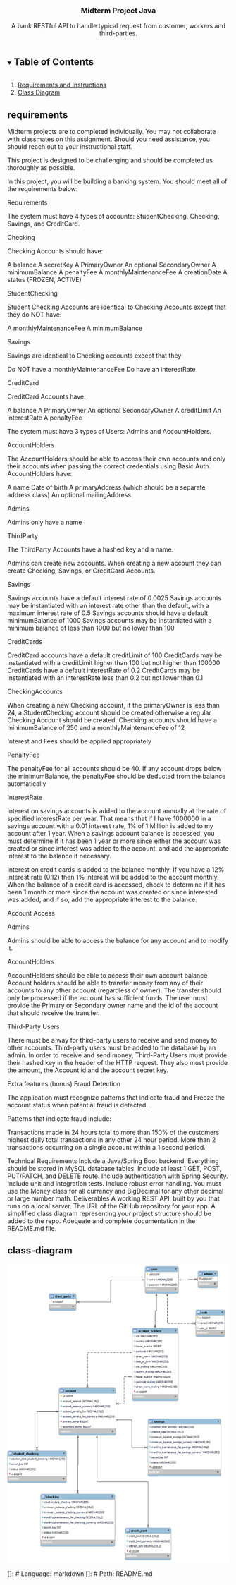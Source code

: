 
<h3 align="center">Midterm Project Java</h3>

  <p align="center">
    A bank RESTful API to handle typical request from customer, workers and third-parties.
  </p>

<!-- TABLE OF CONTENTS -->
<details open="open">
  <summary><h2 style="display: inline-block">Table of Contents</h2></summary>
  <ol>
    <li>
      <a href="#requirements">Requirements and Instructions</a>
    </li>
<li>
      <a href="#class-diagram">Class Diagram</a>
    </li>
    
  </ol>
</details>



<!-- Requirements and Instructions-->
## requirements

Midterm projects are to completed individually. You may not collaborate with classmates on this assignment. Should you need assistance, you should reach out to your instructional staff.

This project is designed to be challenging and should be completed as thoroughly as possible.

In this project, you will be building a banking system. You should meet all of the requirements below:

Requirements

The system must have 4 types of accounts: StudentChecking, Checking, Savings, and CreditCard.

Checking


Checking Accounts should have:

A balance
A secretKey
A PrimaryOwner
An optional SecondaryOwner
A minimumBalance
A penaltyFee
A monthlyMaintenanceFee
A creationDate
A status (FROZEN, ACTIVE)

StudentChecking


Student Checking Accounts are identical to Checking Accounts except that they do NOT have:

A monthlyMaintenanceFee
A minimumBalance

Savings


Savings are identical to Checking accounts except that they

Do NOT have a monthlyMaintenanceFee
Do have an interestRate

CreditCard


CreditCard Accounts have:

A balance
A PrimaryOwner
An optional SecondaryOwner
A creditLimit
An interestRate
A penaltyFee

The system must have 3 types of Users: Admins and AccountHolders.

AccountHolders


The AccountHolders should be able to access their own accounts and only their accounts when passing the correct credentials using Basic Auth. AccountHolders have:

A name
Date of birth
A primaryAddress (which should be a separate address class)
An optional mailingAddress

Admins


Admins only have a name


ThirdParty


The ThirdParty Accounts have a hashed key and a name.


Admins can create new accounts. When creating a new account they can create Checking, Savings, or CreditCard Accounts.

Savings


Savings accounts have a default interest rate of 0.0025
Savings accounts may be instantiated with an interest rate other than the default, with a maximum interest rate of 0.5
Savings accounts should have a default minimumBalance of 1000
Savings accounts may be instantiated with a minimum balance of less than 1000 but no lower than 100

CreditCards


CreditCard accounts have a default creditLimit of 100
CreditCards may be instantiated with a creditLimit higher than 100 but not higher than 100000
CreditCards have a default interestRate of 0.2
CreditCards may be instantiated with an interestRate less than 0.2 but not lower than 0.1

CheckingAccounts


When creating a new Checking account, if the primaryOwner is less than 24, a StudentChecking account should be created otherwise a regular Checking Account should be created.
Checking accounts should have a minimumBalance of 250 and a monthlyMaintenanceFee of 12

Interest and Fees should be applied appropriately

PenaltyFee


The penaltyFee for all accounts should be 40.
If any account drops below the minimumBalance, the penaltyFee should be deducted from the balance automatically

InterestRate


Interest on savings accounts is added to the account annually at the rate of specified interestRate per year. That means that if I have 1000000 in a savings account with a 0.01 interest rate, 1% of 1 Million is added to my account after 1 year. When a savings account balance is accessed, you must determine if it has been 1 year or more since either the account was created or since interest was added to the account, and add the appropriate interest to the balance if necessary.

Interest on credit cards is added to the balance monthly. If you have a 12% interest rate (0.12) then 1% interest will be added to the account monthly. When the balance of a credit card is accessed, check to determine if it has been 1 month or more since the account was created or since interested was added, and if so, add the appropriate interest to the balance.


Account Access

Admins


Admins should be able to access the balance for any account and to modify it.

AccountHolders


AccountHolders should be able to access their own account balance
Account holders should be able to transfer money from any of their accounts to any other account (regardless of owner). The transfer should only be processed if the account has sufficient funds. The user must provide the Primary or Secondary owner name and the id of the account that should receive the transfer.

Third-Party Users


There must be a way for third-party users to receive and send money to other accounts.
Third-party users must be added to the database by an admin.
In order to receive and send money, Third-Party Users must provide their hashed key in the header of the HTTP request. They also must provide the amount, the Account id and the account secret key.




Extra features (bonus)
Fraud Detection

The application must recognize patterns that indicate fraud and Freeze the account status when potential fraud is detected.

Patterns that indicate fraud include:

Transactions made in 24 hours total to more than 150% of the customers highest daily total transactions in any other 24 hour period.
More than 2 transactions occurring on a single account within a 1 second period.

Technical Requirements
Include a Java/Spring Boot backend.
Everything should be stored in MySQL database tables.
Include at least 1 GET, POST, PUT/PATCH, and DELETE route.
Include authentication with Spring Security.
Include unit and integration tests.
Include robust error handling.
You must use the Money class for all currency and BigDecimal for any other decimal or large number math.
Deliverables
A working REST API, built by you that runs on a local server.
The URL of the GitHub repository for your app.
A simplified class diagram representing your project structure should be added to the repo.
Adequate and complete documentation in the README.md file.


<!-- Class Diagram -->
## class-diagram
![Class Diagram](src/main/resources/static/classdiagram.png)

[]: # Language: markdown
[]: # Path: README.md